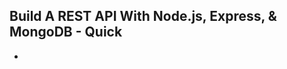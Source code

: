 Build A REST API With Node.js, Express, & MongoDB - Quick
---------------------------------------------------------


- 
